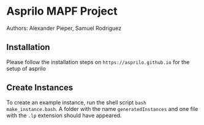 # Asprilo MAPF Project
Authors: Alexander Pieper, Samuel Rodriguez

## Installation

Please follow the installation steps on `https://asprilo.github.io` for the setup of asprilo

## Create Instances
To create an example instance, run the shell script `bash make_instance.bash`. A folder with the name `generatedInstances` and one file with the `.lp` extension should have appeared.